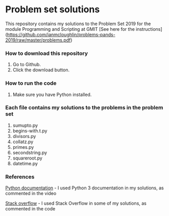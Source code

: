 # Problem set solutions

This repository contains my solutions to the Problem Set 2019 for the module Programming and Scripting at GMIT
[See here for the instructions] (https://github.com/ianmcloughlin/problems-pands-2019/raw/master/problems.pdf)

### How to download this repository

1. Go to Github.
2. Click the download button.

### How to run the code

1. Make sure you have Python installed.

### Each file contains my solutions to the problems in the problem set 

1. sumupto.py 
2. begins-with.t.py 
3. divisors.py 
4. collatz.py
5. primes.py
6. secondstring.py
7. squareroot.py
8. datetime.py

### References

[Python documentation](https://docs.python.org/3/tutorial/index.html) - I used Python 3 documentation in my solutions, as commented in the video

[Stack overflow](https://stackoverflow.com) - I used Stack Overflow in some of my solutions, as commented in the code
